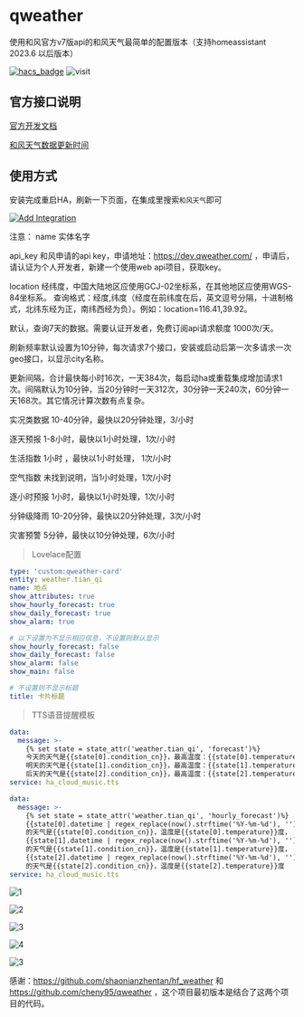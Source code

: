 # qweather
使用和风官方v7版api的和风天气最简单的配置版本（支持homeassistant 2023.6 以后版本）

[![hacs_badge](https://img.shields.io/badge/Home-Assistant-%23049cdb)](https://www.home-assistant.io/)
![visit](https://visitor-badge.laobi.icu/badge?page_id=dscao.qweather&left_text=visit)

## 官方接口说明

[官方开发文档](https://dev.qweather.com/docs/)

[和风天气数据更新时间](https://dev.qweather.com/docs/resource/glossary/#update-time)


## 使用方式

安装完成重启HA，刷新一下页面，在集成里搜索`和风天气`即可

[![Add Integration](https://my.home-assistant.io/badges/config_flow_start.svg)](https://my.home-assistant.io/redirect/config_flow_start?domain=hf_weather)

注意：
name 实体名字

api_key 和风申请的api key，申请地址：https://dev.qweather.com/  ，申请后，请认证为个人开发者，新建一个使用web api项目，获取key。

location 经纬度，中国大陆地区应使用GCJ-02坐标系，在其他地区应使用WGS-84坐标系。
查询格式：经度,纬度（经度在前纬度在后，英文逗号分隔，十进制格式，北纬东经为正，南纬西经为负）。例如：location=116.41,39.92。

默认，查询7天的数据。需要认证开发者，免费订阅api请求额度 1000次/天。

刷新频率默认设置为10分钟，每次请求7个接口，安装或启动后第一次多请求一次geo接口，以显示city名称。

更新间隔，合计最快每小时16次，一天384次，每启动ha或重载集成增加请求1次。间隔默认为10分钟，当20分钟时一天312次，30分钟一天240次，60分钟一天168次。其它情况计算次数有点复杂。

实况类数据  	10-40分钟，最快以20分钟处理，3/小时

逐天预报   	1-8小时，最快以1小时处理，1次/小时

生活指数	    1小时 ，最快以1小时处理， 1次/小时

空气指数     未找到说明，当1小时处理，1次/小时

逐小时预报	1小时，最快以1小时处理，1次/小时

分钟级降雨	10-20分钟，最快以20分钟处理，3次/小时

灾害预警	    5分钟，最快以10分钟处理，6次/小时
 
> Lovelace配置

```yaml
type: 'custom:qweather-card'
entity: weather.tian_qi
name: 地点
show_attributes: true
show_hourly_forecast: true
show_daily_forecast: true
show_alarm: true

# 以下设置为不显示相应信息，不设置则默认显示
show_hourly_forecast: false
show_daily_forecast: false
show_alarm: false
show_main: false

# 不设置则不显示标题
title: 卡片标题
```

> TTS语音提醒模板
```yaml
data:
  message: >-
    {% set state = state_attr('weather.tian_qi', 'forecast')%}
    今天的天气是{{state[0].condition_cn}}，最高温度：{{state[0].temperature}}度，最低温度：{{state[0].templow}}度，
    明天的天气是{{state[1].condition_cn}}，最高温度：{{state[1].temperature}}度，最低温度：{{state[1].templow}}度，
    后天的天气是{{state[2].condition_cn}}，最高温度：{{state[2].temperature}}度，最低温度：{{state[2].templow}}度
service: ha_cloud_music.tts
```

```yaml
data:
  message: >-
    {% set state = state_attr('weather.tian_qi', 'hourly_forecast')%}
    {{state[0].datetime | regex_replace(now().strftime('%Y-%m-%d'), '')}}
    的天气是{{state[0].condition_cn}}，温度是{{state[0].temperature}}度，
    {{state[1].datetime | regex_replace(now().strftime('%Y-%m-%d'), '')}}
    的天气是{{state[1].condition_cn}}，温度是{{state[1].temperature}}度，
    {{state[2].datetime | regex_replace(now().strftime('%Y-%m-%d'), '')}}
    的天气是{{state[2].condition_cn}}，温度是{{state[2].temperature}}度
service: ha_cloud_music.tts
```


![1](https://github.com/dscao/qweather/assets/16587914/fb564690-e73b-4e60-b2ed-7ff211e84ee5)


![2](https://github.com/dscao/qweather/assets/16587914/ce7f01cd-738a-4d94-8db0-743215709782)


![3](https://github.com/dscao/qweather/assets/16587914/b1931902-a97f-4b27-a04e-9f27f29bd1d2)


![4](https://github.com/dscao/qweather/assets/16587914/75c54ab0-b631-4c90-8291-77dbf4e9f0d0)


![3](https://github.com/dscao/qweather/assets/16587914/57b7bff6-a8dd-4e30-9f03-4bcd6b2b1868)


感谢：https://github.com/shaonianzhentan/hf_weather 和 https://github.com/cheny95/qweather ，这个项目最初版本是结合了这两个项目的代码。
